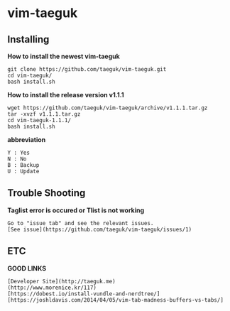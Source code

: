 vim-taeguk
=============

Installing
----------

__How to install the newest vim-taeguk__

	git clone https://github.com/taeguk/vim-taeguk.git
	cd vim-taeguk/
	bash install.sh
	
__How to install the release version v1.1.1__

	wget https://github.com/taeguk/vim-taeguk/archive/v1.1.1.tar.gz
	tar -xvzf v1.1.1.tar.gz
	cd vim-taeguk-1.1.1/
	bash install.sh
	
__abbreviation__
	
	Y : Yes
	N : No
	B : Backup
	U : Update


Trouble Shooting
----------------

__Taglist error is occured or Tlist is not working__

	Go to "issue tab" and see the relevant issues.
	[See issue](https://github.com/taeguk/vim-taeguk/issues/1)

	
ETC
---

__GOOD LINKS__

	[Developer Site](http://taeguk.me)
	(http://www.morenice.kr/117)
	[https://dobest.io/install-vundle-and-nerdtree/]
	[https://joshldavis.com/2014/04/05/vim-tab-madness-buffers-vs-tabs/]

